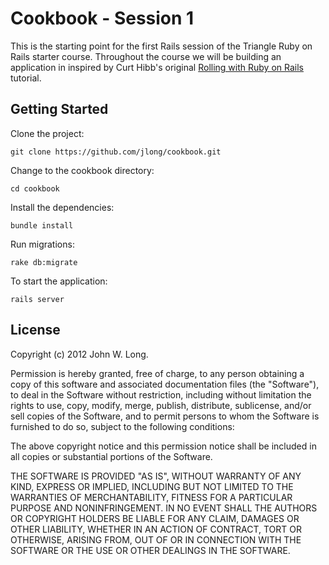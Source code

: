 # Cookbook - Session 1

This is the starting point for the first Rails session of the Triangle Ruby on Rails starter course. Throughout the course we will be building an application in inspired by Curt Hibb's original [Rolling with Ruby on Rails](http://oreilly.com/ruby/archive/rails.html) tutorial.

## Getting Started

Clone the project:

    git clone https://github.com/jlong/cookbook.git

Change to the cookbook directory:

    cd cookbook

Install the dependencies:

    bundle install

Run migrations:

    rake db:migrate

To start the application:

    rails server

## License

Copyright (c) 2012 John W. Long.

Permission is hereby granted, free of charge, to any person obtaining
a copy of this software and associated documentation files (the
"Software"), to deal in the Software without restriction, including
without limitation the rights to use, copy, modify, merge, publish,
distribute, sublicense, and/or sell copies of the Software, and to
permit persons to whom the Software is furnished to do so, subject to
the following conditions:

The above copyright notice and this permission notice shall be
included in all copies or substantial portions of the Software.

THE SOFTWARE IS PROVIDED "AS IS", WITHOUT WARRANTY OF ANY KIND,
EXPRESS OR IMPLIED, INCLUDING BUT NOT LIMITED TO THE WARRANTIES OF
MERCHANTABILITY, FITNESS FOR A PARTICULAR PURPOSE AND
NONINFRINGEMENT. IN NO EVENT SHALL THE AUTHORS OR COPYRIGHT HOLDERS BE
LIABLE FOR ANY CLAIM, DAMAGES OR OTHER LIABILITY, WHETHER IN AN ACTION
OF CONTRACT, TORT OR OTHERWISE, ARISING FROM, OUT OF OR IN CONNECTION
WITH THE SOFTWARE OR THE USE OR OTHER DEALINGS IN THE SOFTWARE.

